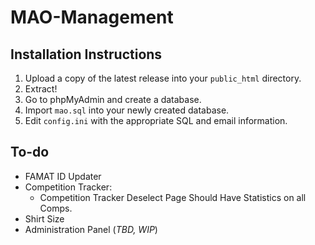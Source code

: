 # MAO-Management

## Installation Instructions
1. Upload a copy of the latest release into your `public_html` directory.
2. Extract!
3. Go to phpMyAdmin and create a database.
4. Import `mao.sql` into your newly created database.
5. Edit `config.ini` with the appropriate SQL and email information.

## To-do
- FAMAT ID Updater
- Competition Tracker:
    - Competition Tracker Deselect Page Should Have Statistics on all Comps.
- Shirt Size
- Administration Panel (_TBD, WIP_)
